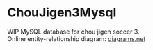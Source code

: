 # ChouJigen3Mysql
WIP MySQL database for chou jigen soccer 3.
<br>
Online entity-relationship diagram: [diagrams.net](https://drive.google.com/file/d/1rL1mgbhukqdM4S3PmuweO-ovmm5XZnyw/view?usp=sharing)
